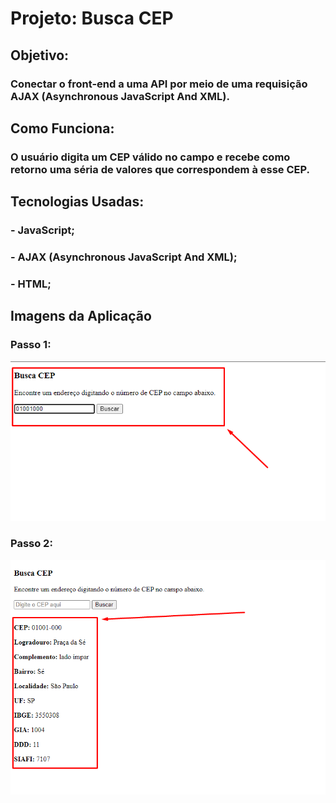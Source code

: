 # Projeto: Busca CEP

## Objetivo:

### Conectar o front-end a uma API por meio de uma requisição AJAX (Asynchronous JavaScript And XML).

## Como Funciona:

### O usuário digita um CEP válido no campo e recebe como retorno uma séria de valores que correspondem à esse CEP.

## Tecnologias Usadas:

### - JavaScript;

### - AJAX (Asynchronous JavaScript And XML);

### - HTML;


## Imagens da Aplicação

### Passo 1:

![alt text](https://github.com/lucianonevesln/javascript_busca_cep/blob/master/img0.png)

### Passo 2:

![alt text](https://github.com/lucianonevesln/javascript_busca_cep/blob/master/img1.png)
